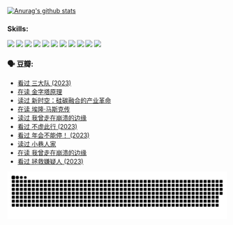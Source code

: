 
[![Anurag's github stats](https://github-readme-stats.vercel.app/api?username=w940853815)](https://github.com/anuraghazra/github-readme-stats)

### Skills:

<code><img height="32" src="https://cdn.jsdelivr.net/npm/simple-icons@v5/icons/python.svg"></code>
<code><img height="32" src="https://cdn.jsdelivr.net/npm/simple-icons@v5/icons/javascript.svg"></code>
<code><img height="32" src="https://cdn.jsdelivr.net/npm/simple-icons@v5/icons/django.svg"></code>
<code><img height="32" src="https://cdn.jsdelivr.net/npm/simple-icons@v5/icons/flask.svg"></code>
<code><img height="32" src="https://cdn.jsdelivr.net/npm/simple-icons@v5/icons/vuetify.svg"></code>
<code><img height="32" src="https://cdn.jsdelivr.net/npm/simple-icons@v5/icons/git.svg"></code>
<code><img height="32" src="https://cdn.jsdelivr.net/npm/simple-icons@v5/icons/docker.svg"></code>
<code><img height="32" src="https://cdn.jsdelivr.net/npm/simple-icons@v5/icons/postgresql.svg"></code>
<code><img height="32" src="https://cdn.jsdelivr.net/npm/simple-icons@v5/icons/elasticsearch.svg"></code>
<code><img height="32" src="https://cdn.jsdelivr.net/npm/simple-icons@v5/icons/macos.svg"></code>
<code><img height="32" src="https://cdn.jsdelivr.net/npm/simple-icons@v5/icons/linux.svg"></code>

### 🗣 豆瓣:

<!-- DOUBAN-ACTIVITIES:START -->
- [看过 三大队‎ (2023)](https://www.douban.com/people/136069238/status/4510323325/?_i=07084696)
- [在读 金字塔原理](https://www.douban.com/people/136069238/status/4507497587/?_i=07084696)
- [读过 新时空：硅碳融合的产业革命](https://www.douban.com/people/136069238/status/4506659177/?_i=07084696)
- [在读 埃隆·马斯克传](https://www.douban.com/people/136069238/status/4500417190/?_i=07084696)
- [读过 我曾走在崩溃的边缘](https://www.douban.com/people/136069238/status/4500416754/?_i=07084696)
- [看过 不虚此行‎ (2023)](https://www.douban.com/people/136069238/status/4499973052/?_i=07084696)
- [看过 年会不能停！‎ (2023)](https://www.douban.com/people/136069238/status/4498582002/?_i=07084696)
- [读过 小巷人家](https://www.douban.com/people/136069238/status/4489290935/?_i=07084696)
- [在读 我曾走在崩溃的边缘](https://www.douban.com/people/136069238/status/4489290559/?_i=07084696)
- [看过 拯救嫌疑人‎ (2023)](https://www.douban.com/people/136069238/status/4477421513/?_i=07084696)
<!-- DOUBAN-ACTIVITIES:END -->


![Snake animation](https://raw.githubusercontent.com/w940853815/w940853815/output/github-contribution-grid-snake.svg)

<!--
**w940853815/w940853815** is a ✨ _special_ ✨ repository because its `README.md` (this file) appears on your GitHub profile.

Here are some ideas to get you started:

- 🔭 I’m currently working on ...
- 🌱 I’m currently learning ...
- 👯 I’m looking to collaborate on ...
- 🤔 I’m looking for help with ...
- 💬 Ask me about ...
- 📫 How to reach me: ...
- 😄 Pronouns: ...
- ⚡ Fun fact: ...
-->
